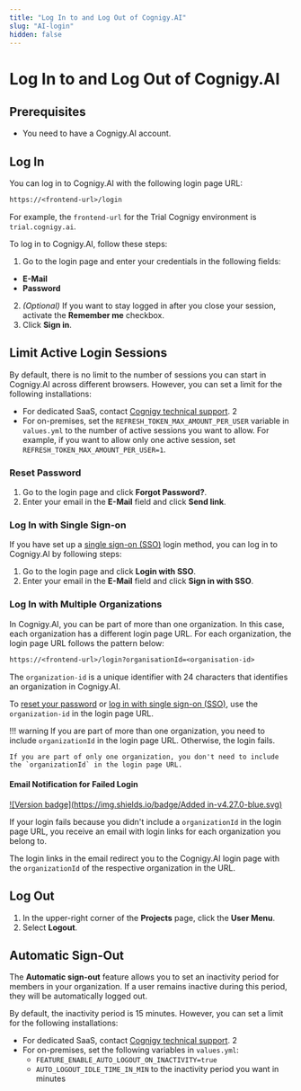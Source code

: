 ```yaml
---
title: "Log In to and Log Out of Cognigy.AI"
slug: "AI-login"
hidden: false
---
```


# Log In to and Log Out of Cognigy.AI

## Prerequisites

- You need to have a Cognigy.AI account.

## Log In

You can log in to Cognigy.AI with the following login page URL:

```txt
https://<frontend-url>/login
```

For example, the `frontend-url` for the Trial Cognigy environment is `trial.cognigy.ai`.

To log in to Cognigy.AI, follow these steps:

1. Go to the login page and enter your credentials in the following fields:
  - **E-Mail**
  - **Password**
2. _(Optional)_ If you want to stay logged in after you close your session, activate the **Remember me** checkbox.
3. Click **Sign in**.

## Limit Active Login Sessions

By default, there is no limit to the number of sessions you can start in Cognigy.AI across different browsers. However, you can set a limit for the following installations:

- For dedicated SaaS, contact [Cognigy technical support](https://docs.cognigy.com/help/get-help/).
2
- For on-premises, set the `REFRESH_TOKEN_MAX_AMOUNT_PER_USER` variable in `values.yml` to the number of active sessions you want to allow. For example, if you want to allow only one active session, set `REFRESH_TOKEN_MAX_AMOUNT_PER_USER=1`.

### Reset Password

1. Go to the login page and click **Forgot Password?**.
2. Enter your email in the **E-Mail** field and click **Send link**.

### Log In with Single Sign-on

If you have set up a [single sign-on (SSO)](single-sign-in-saml2.md) login method, you can log in to Cognigy.AI by following steps:

  1. Go to the login page and click **Login with SSO**.
  2. Enter your email in the **E-Mail** field and click **Sign in with SSO**.

### Log In with Multiple Organizations

In Cognigy.AI, you can be part of more than one organization. In this case, each organization has a different login page URL. For each organization, the login page URL follows the pattern below:

```txt
https://<frontend-url>/login?organisationId=<organisation-id>
```

The `organization-id` is a unique identifier with 24 characters that identifies an organization in Cognigy.AI.

To [reset your password](#reset-password) or [log in with single sign-on (SSO)](#log-in-with-single-sign-on), use the `organization-id` in the login page URL.

!!! warning
    If you are part of more than one organization, you need to include `organizationId` in the login page URL. Otherwise, the login fails.

    If you are part of only one organization, you don't need to include the `organizationId` in the login page URL.

#### Email Notification for Failed Login

[![Version badge](https://img.shields.io/badge/Added in-v4.27.0-blue.svg)](../../release-notes/earlier-versions/cognigy-ai-pre-4.30.md)

If your login fails because you didn't include a `organizationId` in the login page URL, you receive an email with login links for each organization you belong to.

The login links in the email redirect you to the Cognigy.AI login page with the `organizationId` of the respective organization in the URL.

## Log Out

1. In the upper-right corner of the **Projects** page, click the **User Menu**.
2. Select **Logout**.

## Automatic Sign-Out

The **Automatic sign-out** feature allows you to set an inactivity period for members in your organization. If a user remains inactive during this period, they will be automatically logged out.

By default, the inactivity period is 15 minutes. However, you can set a limit for the following installations:

- For dedicated SaaS, contact [Cognigy technical support](https://docs.cognigy.com/help/get-help/).
2
- For on-premises, set the following variables in `values.yml`:
  - `FEATURE_ENABLE_AUTO_LOGOUT_ON_INACTIVITY=true`
  - `AUTO_LOGOUT_IDLE_TIME_IN_MIN` to the inactivity period you want in minutes
